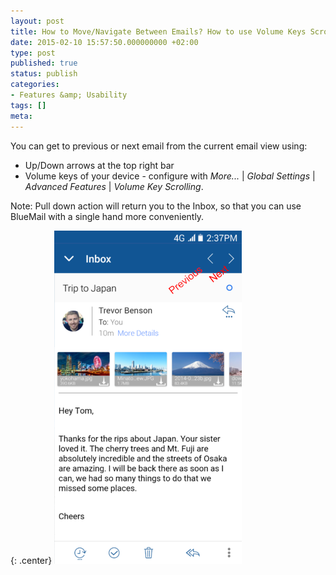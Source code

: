 ```yaml
---
layout: post
title: How to Move/Navigate Between Emails? How to use Volume Keys Scrolling?
date: 2015-02-10 15:57:50.000000000 +02:00
type: post
published: true
status: publish
categories:
- Features &amp; Usability
tags: []
meta:
---
```


You can get to previous or next email from the current email view using:

* Up/Down arrows at the top right bar
* Volume keys of your device - configure with *More...* \| *Global Settings* \| *Advanced Features* \| *Volume Key Scrolling*.

Note: Pull down action will return you to the Inbox, so that you can use BlueMail with a single hand more conveniently.

{: .center}
![BlueMail Scroll](/assets/BlueMail_scroll.png)